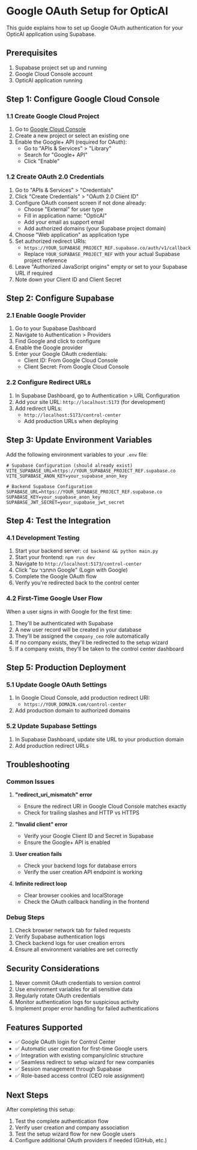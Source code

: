 # Google OAuth Setup for OpticAI

This guide explains how to set up Google OAuth authentication for your OpticAI application using Supabase.

## Prerequisites

1. Supabase project set up and running
2. Google Cloud Console account
3. OpticAI application running

## Step 1: Configure Google Cloud Console

### 1.1 Create Google Cloud Project
1. Go to [Google Cloud Console](https://console.cloud.google.com/)
2. Create a new project or select an existing one
3. Enable the Google+ API (required for OAuth):
   - Go to "APIs & Services" > "Library"
   - Search for "Google+ API"
   - Click "Enable"

### 1.2 Create OAuth 2.0 Credentials
1. Go to "APIs & Services" > "Credentials"
2. Click "Create Credentials" > "OAuth 2.0 Client ID"
3. Configure OAuth consent screen if not done already:
   - Choose "External" for user type
   - Fill in application name: "OpticAI"
   - Add your email as support email
   - Add authorized domains (your Supabase project domain)
4. Choose "Web application" as application type
5. Set authorized redirect URIs:
   - `https://YOUR_SUPABASE_PROJECT_REF.supabase.co/auth/v1/callback`
   - Replace `YOUR_SUPABASE_PROJECT_REF` with your actual Supabase project reference
6. Leave "Authorized JavaScript origins" empty or set to your Supabase URL if required
7. Note down your Client ID and Client Secret

## Step 2: Configure Supabase

### 2.1 Enable Google Provider
1. Go to your Supabase Dashboard
2. Navigate to Authentication > Providers
3. Find Google and click to configure
4. Enable the Google provider
5. Enter your Google OAuth credentials:
   - Client ID: From Google Cloud Console
   - Client Secret: From Google Cloud Console

### 2.2 Configure Redirect URLs
1. In Supabase Dashboard, go to Authentication > URL Configuration
2. Add your site URL: `http://localhost:5173` (for development)
3. Add redirect URLs:
   - `http://localhost:5173/control-center`
   - Add production URLs when deploying

## Step 3: Update Environment Variables

Add the following environment variables to your `.env` file:

```env
# Supabase Configuration (should already exist)
VITE_SUPABASE_URL=https://YOUR_SUPABASE_PROJECT_REF.supabase.co
VITE_SUPABASE_ANON_KEY=your_supabase_anon_key

# Backend Supabase Configuration
SUPABASE_URL=https://YOUR_SUPABASE_PROJECT_REF.supabase.co
SUPABASE_KEY=your_supabase_anon_key
SUPABASE_JWT_SECRET=your_supabase_jwt_secret
```

## Step 4: Test the Integration

### 4.1 Development Testing
1. Start your backend server: `cd backend && python main.py`
2. Start your frontend: `npm run dev`
3. Navigate to `http://localhost:5173/control-center`
4. Click "התחבר עם Google" (Login with Google)
5. Complete the Google OAuth flow
6. Verify you're redirected back to the control center

### 4.2 First-Time Google User Flow
When a user signs in with Google for the first time:
1. They'll be authenticated with Supabase
2. A new user record will be created in your database
3. They'll be assigned the `company_ceo` role automatically
4. If no company exists, they'll be redirected to the setup wizard
5. If a company exists, they'll be taken to the control center dashboard

## Step 5: Production Deployment

### 5.1 Update Google OAuth Settings
1. In Google Cloud Console, add production redirect URI:
   - `https://YOUR_DOMAIN.com/control-center`
2. Add production domain to authorized domains

### 5.2 Update Supabase Settings
1. In Supabase Dashboard, update site URL to your production domain
2. Add production redirect URLs

## Troubleshooting

### Common Issues

1. **"redirect_uri_mismatch" error**
   - Ensure the redirect URI in Google Cloud Console matches exactly
   - Check for trailing slashes and HTTP vs HTTPS

2. **"Invalid client" error**
   - Verify your Google Client ID and Secret in Supabase
   - Ensure the Google+ API is enabled

3. **User creation fails**
   - Check your backend logs for database errors
   - Verify the user creation API endpoint is working

4. **Infinite redirect loop**
   - Clear browser cookies and localStorage
   - Check the OAuth callback handling in the frontend

### Debug Steps

1. Check browser network tab for failed requests
2. Verify Supabase authentication logs
3. Check backend logs for user creation errors
4. Ensure all environment variables are set correctly

## Security Considerations

1. Never commit OAuth credentials to version control
2. Use environment variables for all sensitive data
3. Regularly rotate OAuth credentials
4. Monitor authentication logs for suspicious activity
5. Implement proper error handling for failed authentications

## Features Supported

- ✅ Google OAuth login for Control Center
- ✅ Automatic user creation for first-time Google users
- ✅ Integration with existing company/clinic structure
- ✅ Seamless redirect to setup wizard for new companies
- ✅ Session management through Supabase
- ✅ Role-based access control (CEO role assignment)

## Next Steps

After completing this setup:
1. Test the complete authentication flow
2. Verify user creation and company association
3. Test the setup wizard flow for new Google users
4. Configure additional OAuth providers if needed (GitHub, etc.)
